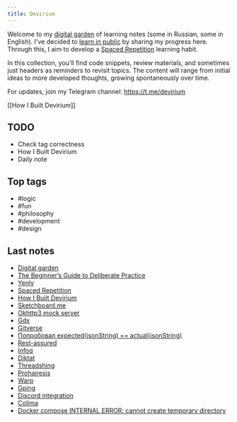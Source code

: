```yaml
---
title: Devirium
---
```


Welcome to my [digital garden](https://maggieappleton.com/garden-history) of learning notes (some in Russian, some in English). I've decided to [learn in public](https://dev.to/jbranchaud/how-i-learned-to-learn-in-public-2f4m) by sharing my progress here. Through this, I aim to develop a [Spaced Repetition](https://til.yenly.wtf/notes/spaced-repetition) learning habit.

In this collection, you'll find code snippets, review materials, and sometimes just headers as reminders to revisit topics. The content will range from initial ideas to more developed thoughts, growing spontaneously over time.

For updates, join my Telegram channel: https://t.me/devirium

[[How I Built Devirium]]

## TODO

- Check tag correctness
- How I Built Devirium
- Daily note

## Top tags
- #logic
- #fun
- #philosophy
- #development
- #design

## Last notes
- [Digital garden](2024-07/Digital-garden.md)
- [The Beginner’s Guide to Deliberate Practice](The-Beginner’s-Guide-to-Deliberate-Practice.md)
- [Yenly](Yenly.md)
- [Spaced Repetition](Spaced-Repetition.md)
- [How I Built Devirium](How-I-Built-Devirium.md)
- [Sketchboard.me](2023/2023-11/Sketchboard.me.md)
- [Okhttp3 mock server](2024/2024-05/Okhttp3-mock-server.md)
- [Gdx](2024/2024-05/Gdx.md)
- [Gitverse](2024/2024-04/Gitverse.md)
- [Попробовал expected(jsonString) == actual(jsonString)](2024/2024-02/Попробовал-expected(jsonString)-==-actual(jsonString).md)
- [Rest-assured](2024/2024-02/Rest-assured.md)
- [Infoq](2024-07/Infoq.md)
- [Diktat](2024-07/Diktat.md)
- [Threadshing](2023/2023-11/Threadshing.md)
- [Prohairesis](2023/2023-11/Prohairesis.md)
- [Warp](2023/2023-07/Warp.md)
- [Gping](2023/2023-07/Gping.md)
- [Discord integration](2023/2023-04/Discord-integration.md)
- [Colima](2023/2023-04/Colima.md)
- [Docker compose INTERNAL ERROR: cannot create temporary directory](2023/2023-01/Docker-compose-INTERNAL-ERROR:-cannot-create-temporary-directory.md)
